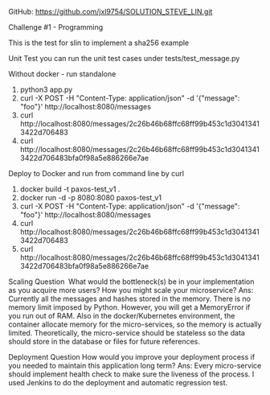 GitHub:
https://github.com/jxl9754/SOLUTION_STEVE_LIN.git

Challenge #1 - Programming

This is the test for slin to implement a sha256 example

Unit Test
you can run the unit test cases under tests/test_message.py

Without docker - run standalone
1. python3 app.py
2. curl -X POST -H "Content-Type: application/json" -d '{"message": "foo"}' http://localhost:8080/messages
3. curl http://localhost:8080/messages/2c26b46b68ffc68ff99b453c1d30413413422d706483
4. curl http://localhost:8080/messages/2c26b46b68ffc68ff99b453c1d30413413422d706483bfa0f98a5e886266e7ae

Deploy to Docker and run from command line by curl
1. docker build -t paxos-test_v1 .
2. docker run -d -p 8080:8080 paxos-test_v1
3. curl -X POST -H "Content-Type: application/json" -d '{"message": "foo"}' http://localhost:8080/messages
4. curl http://localhost:8080/messages/2c26b46b68ffc68ff99b453c1d30413413422d706483
5. curl http://localhost:8080/messages/2c26b46b68ffc68ff99b453c1d30413413422d706483bfa0f98a5e886266e7ae

Scaling Question ​
What would the bottleneck(s) be in your implementation as you acquire more users? How you might scale your
microservice?
Ans: Currently all the messages and hashes stored in the memory. There is no memory limit imposed by Python. 
However, you will get a MemoryError if you run out of RAM. Also in the docker/Kubernetes environment,
the container allocate memory for the micro-services, so the memory is actually limited. Theoretically, the 
micro-service should be stateless so the data should store in the database or files for future references.


Deployment Question
How would you improve your deployment process if you needed to maintain this application long term?
Ans: Every micro-service should implement health check to make sure the liveness of the process. I used Jenkins 
to do the deployment and automatic regression test. 
